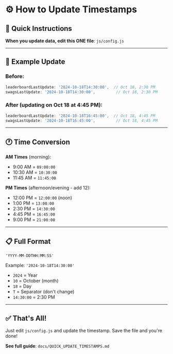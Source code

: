 # ⚙️ How to Update Timestamps

## 🎯 Quick Instructions

**When you update data, edit this ONE file**: `js/config.js`

---

## 📝 Example Update

### Before:
```javascript
leaderboardLastUpdate: '2024-10-18T14:30:00',  // Oct 18, 2:30 PM
swagsLastUpdate: '2024-10-18T14:30:00',         // Oct 18, 2:30 PM
```

### After (updating on Oct 18 at 4:45 PM):
```javascript
leaderboardLastUpdate: '2024-10-18T16:45:00',  // Oct 18, 4:45 PM
swagsLastUpdate: '2024-10-18T16:45:00',         // Oct 18, 4:45 PM
```

---

## 🕐 Time Conversion

**AM Times** (morning):
- 9:00 AM = `09:00:00`
- 10:30 AM = `10:30:00`
- 11:45 AM = `11:45:00`

**PM Times** (afternoon/evening - add 12):
- 12:00 PM = `12:00:00` (noon)
- 1:00 PM = `13:00:00`
- 2:30 PM = `14:30:00`
- 4:45 PM = `16:45:00`
- 9:00 PM = `21:00:00`

---

## 📋 Full Format

`'YYYY-MM-DDTHH:MM:SS'`

Example: `'2024-10-18T14:30:00'`
- `2024` = Year
- `10` = October (month)
- `18` = Day
- `T` = Separator (don't change)
- `14:30:00` = 2:30 PM

---

## ✅ That's All!

Just edit `js/config.js` and update the timestamp. Save the file and you're done!

**See full guide**: `docs/QUICK_UPDATE_TIMESTAMPS.md`
